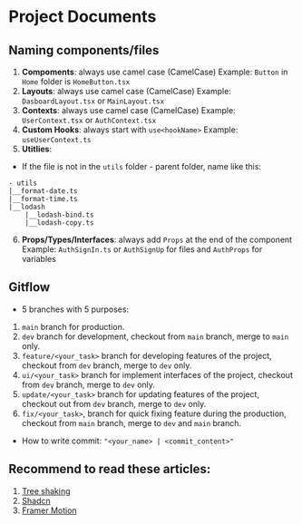 # Project Documents

## Naming components/files

1. **Compoments**: always use camel case (CamelCase)
   Example: `Button` in `Home` folder is `HomeButton.tsx`
2. **Layouts**: always use camel case (CamelCase)
   Example: `DasboardLayout.tsx` or `MainLayout.tsx`
3. **Contexts**: always use camel case (CamelCase)
   Example: `UserContext.tsx` or `AuthContext.tsx`
4. **Custom Hooks**: always start with `use<hookName>`
   Example: `useUserContext.ts`
5. **Utitlies**:

- If the file is not in the `utils` folder - parent folder, name like this:

```
- utils
|__format-date.ts
|__format-time.ts
|__lodash
    |__lodash-bind.ts
    |__lodash-copy.ts
```

6. **Props/Types/Interfaces**: always add `Props` at the end of the component
   Example: `AuthSignIn.ts` or `AuthSignUp` for files and `AuthProps` for variables

## Gitflow

- 5 branches with 5 purposes:

1. `main` branch for production.
2. `dev` branch for development, checkout from `main` branch, merge to `main` only.
3. `feature/<your_task>` branch for developing features of the project, checkout from `dev` branch, merge to `dev` only.
4. `ui/<your_task>` branch for implement interfaces of the project, checkout from `dev` branch, merge to `dev` only.
5. `update/<your_task>` branch for updating features of the project, checkout out from `dev` branch, merge to `dev` only.
6. `fix/<your_task>`, branch for quick fixing feature during the production, checkout from `main` branch, merge to `dev` and `main` branch.

- How to write commit: `"<your_name> | <commit_content>"`

## Recommend to read these articles:

1. [Tree shaking](https://nkthanh.dev/posts/tree-shaking)
2. [Shadcn](https://ui.shadcn.com/docs)
3. [Framer Motion](https://www.framer.com/motion/introduction/)
